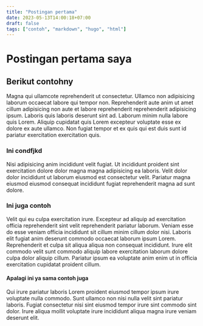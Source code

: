 ```yaml
---
title: "Postingan pertama"
date: 2023-05-13T14:00:18+07:00
draft: false
tags: ["contoh", "markdown", "hugo", "html"]
---
```


# Postingan pertama saya 

## Berikut contohny 

Magna qui ullamcote reprehenderit ut consectetur. Ullamco non adipisicing laborum occaecat labore qui tempor non. Reprehenderit aute anim ut amet cillum adipisicing non aute et labore reprehenderit reprehenderit adipisicing ipsum. Laboris quis laboris deserunt sint ad. Laborum minim nulla labore quis Lorem. Aliquip cupidatat quis Lorem excepteur voluptate esse ex dolore ex aute ullamco. Non fugiat tempor et ex quis qui est duis sunt id pariatur exercitation exercitation quis.

### Ini condfjkd
Nisi adipisicing anim incididunt velit fugiat. Ut incididunt proident sint exercitation dolore dolor magna magna adipisicing ea laboris. Velit dolor dolor incididunt ut laborum eiusmod est consectetur velit. Pariatur magna eiusmod eiusmod consequat incididunt fugiat reprehenderit magna ad sunt dolore.

### Ini juga contoh
Velit qui eu culpa exercitation irure. Excepteur ad aliquip ad exercitation officia reprehenderit sint velit reprehenderit pariatur laborum. Veniam esse do esse veniam officia incididunt sit cillum minim cillum dolor nisi. Laboris elit fugiat anim deserunt commodo occaecat laborum ipsum Lorem. Reprehenderit et culpa sit aliqua aliqua non consequat incididunt. Irure elit commodo velit sunt commodo aliquip labore exercitation laborum dolore culpa dolor aliquip cillum. Pariatur ipsum ea voluptate anim enim ut in officia exercitation cupidatat proident cillum.

#### Apalagi ini ya sama contoh juga
Qui irure pariatur laboris Lorem proident eiusmod tempor ipsum irure voluptate nulla commodo. Sunt ullamco non nisi nulla velit sint pariatur laboris. Fugiat consectetur nisi sint eiusmod tempor irure sint commodo sint dolor. Irure aliqua mollit voluptate irure incididunt aliqua magna irure veniam deserunt elit.

